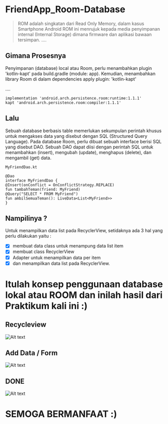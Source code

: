 # FriendApp_Room-Database
> ROM adalah singkatan dari Read Only Memory, dalam kasus Smartphone Android ROM ini menrujuk kepada media penyimpanan internal (Internal Storage) dimana firmware dan aplikasi bawaan tersimpan. ....

## Gimana Prosesnya 

Penyimpanan (database) local atau Room, perlu menambahkan plugin 'kotlin-kapt' pada build.gradle (module: app). Kemudian,
menambahkan library Room di dalam dependencies
apply plugin: 'kotlin-kapt'

....

    implementation 'android.arch.persistence.room:runtime:1.1.1'
    kapt 'android.arch.persistence.room:compiler:1.1.1'

## Lalu

Sebuah database berbasis table memerlukan sekumpulan perintah khusus untuk
mengakses data yang disebut dengan SQL (Structured Query Language). Pada database Room,
perlu dibuat sebuah interface berisi SQL yang disebut DAO. Sebuah DAO dapat diisi dengan
perintah SQL untuk menambahkan (insert), mengubah (update), menghapus (delete), dan
mengambil (get) data.

    MyFriendDao.kt

    @Dao
    interface MyFriendDao {
    @Insert(onConflict = OnConflictStrategy.REPLACE)
    fun tambahTeman(friend: MyFriend)
    @Query("SELECT * FROM MyFriend")
    fun ambilSemuaTeman(): LiveData<List<MyFriend>>
    } 
  
## Nampilinya ?

Untuk menampilkan data list pada RecyclerView, setidaknya ada 3 hal yang perlu dilakukan yaitu :
- [x] membuat data class untuk menampung data list item
- [x] membuat class RecyclerView
- [x] Adapter untuk menampilkan data per item
- [x] dan menampilkan data list pada RecyclerView.

# Itulah konsep penggunaan database lokal atau ROOM dan inilah hasil dari Praktikum kali ini :)
## Recycleview
![Alt text](https://github.com/rendiwibawa/FriendApp_Room-Database/blob/master/SS%20Room/1ss.jpeg)
## Add Data / Form
![Alt text](https://github.com/rendiwibawa/FriendApp_Room-Database/blob/master/SS%20Room/2ss.jpeg)
## DONE
![Alt text](https://github.com/rendiwibawa/FriendApp_Room-Database/blob/master/SS%20Room/3ss.jpeg)

# SEMOGA BERMANFAAT :)


